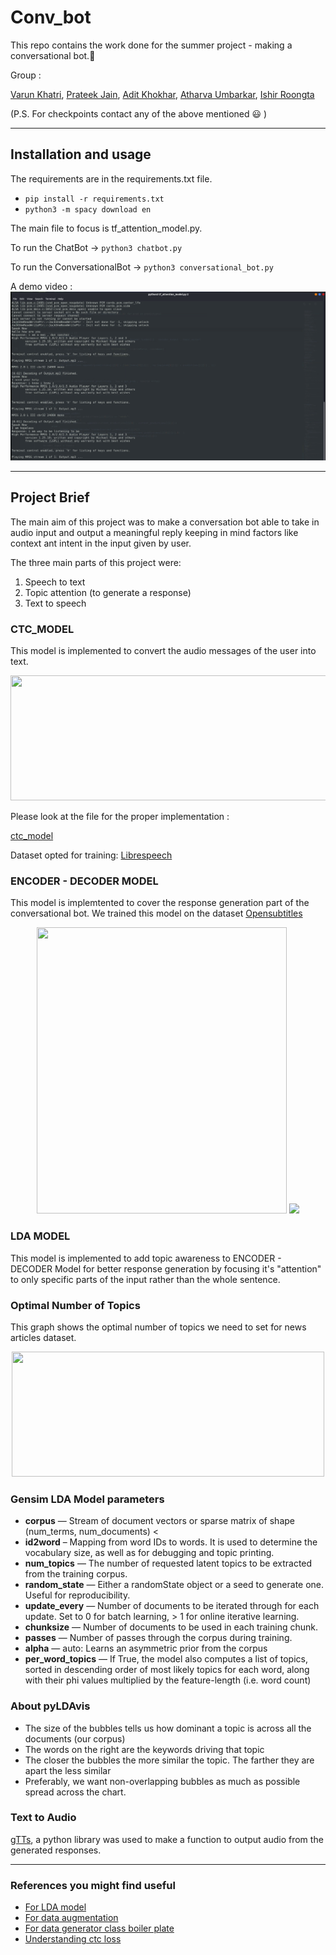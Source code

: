 # Conv_bot

This repo contains the work done for the summer project - making a conversational bot.:robot:

Group :

[Varun Khatri](https://github.com/varunk122), [Prateek Jain](https://github.com/Prateekjain09), [Adit Khokhar](https://github.com/adit-khokar), [Atharva Umbarkar](https://github.com/AtharvaUmbarkar), [Ishir Roongta](https://github.com/isro01)

(P.S. For checkpoints contact any of the above mentioned :smiley: )

---

## Installation and usage 

The requirements are in the requirements.txt file.
* `pip install -r requirements.txt `
* `python3 -m spacy download en`

The main file to focus is tf_attention_model.py.

To run the ChatBot ->
`python3 chatbot.py`

To run the ConversationalBot ->
`python3 conversational_bot.py`

A demo video  : [![Watch the video](sample2.png "Sample")](https://github.com/isro01/Conv_bot/blob/master/convbot.mp4)

---

## Project Brief

The main aim of this project was to make a conversation bot able to take in audio input and output a meaningful reply keeping in mind factors like context ant intent in the input given by user.

The three main parts of this project were:

1. Speech to text
2. Topic attention (to generate a response)
3. Text to speech

### CTC_MODEL

This model is implemented to convert the audio messages of the user into text.
<p align="center">
<img src="https://user-images.githubusercontent.com/56124350/85904215-c2386d00-b825-11ea-99cf-b635187e99cc.png"     width="700" height="200">
</p>
Please look at the file for the proper implementation :

[ctc_model](https://github.com/isro01/Conv_bot/blob/master/ctc_model.py)

Dataset opted for training: [Librespeech](http://www.openslr.org/12/)
### ENCODER - DECODER MODEL

This model is implemtented to cover the response generation part of the conversational bot.
We trained this model on the dataset [Opensubtitles](http://opus.nlpl.eu/OpenSubtitles-v2018.php)

<p align = "center">
  <img src="https://user-images.githubusercontent.com/56124350/85904325-0c215300-b826-11ea-9312-e8ccd9cb2ce1.png" width="400" height="458">
  <img src="https://user-images.githubusercontent.com/56124350/85904328-0e83ad00-b826-11ea-9f48-179de5c00319.png" width="400" >
</p>

### LDA MODEL 

This model is implemented to add topic awareness to ENCODER - DECODER Model for better response generation by focusing it's "attention" to only specific parts of the input rather than the whole sentence.

### Optimal Number of Topics

This graph shows the optimal number of topics we need to set for news articles dataset.
<p align = "center">
  <img src="https://user-images.githubusercontent.com/56124350/85904664-f2ccd680-b826-11ea-8ba2-09607478d22e.png" width="500" height="200">
</p>

### Gensim LDA Model parameters

* **corpus** —   Stream of document vectors or sparse matrix of shape (num_terms, num_documents) <
* **id2word** – Mapping from word IDs to words. It is used to determine the vocabulary size, as well as for debugging and topic printing.
* **num_topics** — The number of requested latent topics to be extracted from the training corpus.
* **random_state** — Either a randomState object or a seed to generate one. Useful for reproducibility.
* **update_every** — Number of documents to be iterated through for each update. Set to 0 for batch learning, > 1 for online iterative learning.
* **chunksize** — Number of documents to be used in each training chunk.
* **passes** — Number of passes through the corpus during training.
* **alpha** — auto: Learns an asymmetric prior from the corpus
* **per_word_topics** — If True, the model also computes a list of topics, sorted in descending order of most likely topics for each word, along with their phi values multiplied by the feature-length (i.e. word count)


### About pyLDAvis

* The size of the bubbles tells us how dominant a topic is across all the documents (our corpus)
* The words on the right are the keywords driving that topic
* The closer the bubbles the more similar the topic. The farther they are apart the less similar
* Preferably, we want non-overlapping bubbles as much as possible spread across the chart.


### Text to Audio

[gTTs](https://pypi.org/project/gTTS/), a python library was used to make a function to output audio from the generated responses.

---

### References you might find useful

* [For LDA model](https://arxiv.org/pdf/1608.02519.pdf)
* [For data augmentation](https://medium.com/@makcedward/data-augmentation-for-audio-76912b01fdf6)
* [For data generator class boiler plate](https://stanford.edu/~shervine/blog/keras-how-to-generate-data-on-the-fly)
* [Understanding ctc loss](https://stackoverflow.com/questions/57292896/understanding-ctc-loss-for-speech-recognition-in-keras)

